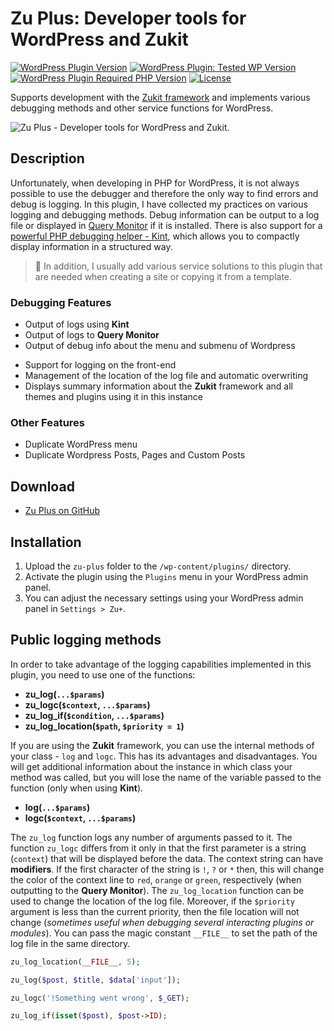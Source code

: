 # Zu Plus: Developer tools for WordPress and Zukit

[![WordPress Plugin Version](https://img.shields.io/github/package-json/v/picasso/zu-plus?style=for-the-badge)](https://github.com/picasso/zu-plus)
[![WordPress Plugin: Tested WP Version](https://img.shields.io/github/package-json/testedWP/picasso/zu-plus?color=4ab866&label=wordpress%20tested&style=for-the-badge)](https://wordpress.org)
[![WordPress Plugin Required PHP Version](https://img.shields.io/github/package-json/requiresPHP/picasso/zu-plus?color=bc2a8d&label=php&style=for-the-badge)](https://www.php.net/)
[![License](https://img.shields.io/github/license/picasso/zu-plus?color=fcbf00&style=for-the-badge)](https://github.com/picasso/zu-plus/blob/master/LICENSE)

Supports development with the [Zukit framework](https://github.com/picasso/zukit) and implements various debugging methods and other service functions for WordPress.

![Zu Plus - Developer tools for WordPress and Zukit.](https://user-images.githubusercontent.com/399395/116901691-88e93e80-ac3a-11eb-90e5-d7cb538b84bc.png)

## Description

Unfortunately, when developing in PHP for WordPress, it is not always possible to use the debugger and therefore the only way to find errors and debug is logging. In this plugin, I have collected my practices on various logging and debugging methods. Debug information can be output to a log file or displayed in [Query Monitor](https://github.com/johnbillion/query-monitor) if it is installed. There is also support for a [powerful PHP debugging helper - Kint](https://kint-php.github.io/kint/), which allows you to compactly display information in a structured way.

> &#x1F383; In addition, I usually add various service solutions to this plugin that are needed when creating a site or copying it from a template.

### Debugging Features

* Output of logs using __Kint__
* Output of logs to __Query Monitor__
* Output of debug info about the menu and submenu of Wordpress
<!-- * Debug output for `Responsive JS` (for __Zu__ theme) -->
* Support for logging on the front-end
* Management of the location of the log file and automatic overwriting
* Displays summary information about the __Zukit__ framework and all themes and plugins using it in this instance

### Other Features

* Duplicate WordPress menu
* Duplicate Wordpress Posts, Pages and Custom Posts
<!-- * Caching the code generated in shortcode (*not yet recovered after refactoring*)
* Cookie Notice to inform users that the site uses cookies and to comply with the EU GDPR regulations (*not yet recovered after refactoring*) -->

## Download

* [Zu Plus on GitHub](https://github.com/picasso/zu-plus/archive/refs/heads/master.zip)

## Installation

1. Upload the `zu-plus` folder to the `/wp-content/plugins/` directory.
2. Activate the plugin using the `Plugins` menu in your WordPress admin panel.
3. You can adjust the necessary settings using your WordPress admin panel in `Settings > Zu+`.

## Public logging methods

In order to take advantage of the logging capabilities implemented in this plugin, you need to use one of the functions:

* __zu_log(`...$params`)__
* __zu_logc(`$context`, `...$params`)__
* __zu_log_if(`$condition`, `...$params`)__
* __zu_log_location(`$path`, `$priority = 1`)__

If you are using the __Zukit__ framework, you can use the internal methods of your class - `log` and `logc`. This has its advantages and disadvantages. You will get additional information about the instance in which class your method was called, but you will lose the name of the variable passed to the function (only when using __Kint__).

* __log(`...$params`)__
* __logc(`$context`, `...$params`)__

The `zu_log` function logs any number of arguments passed to it. The function `zu_logc` differs from it only in that the first parameter is a string (`context`) that will be displayed before the data. The context string can have __modifiers__. If the first character of the string is `!`, `?` or `*` then, this will change the color of the context line to `red`, `orange` or `green`, respectively (when outputting to the __Query Monitor__).
The `zu_log_location` function can be used to change the location of the log file. Moreover, if the `$priority` argument is less than the current priority, then the file location will not change (*sometimes useful when debugging several interacting plugins or modules*). You can pass the magic constant `__FILE__` to set the path of the log file in the same directory.

```php
zu_log_location(__FILE__, 5);

zu_log($post, $title, $data['input']);

zu_logc('!Something went wrong', $_GET);

zu_log_if(isset($post), $post->ID);
```
